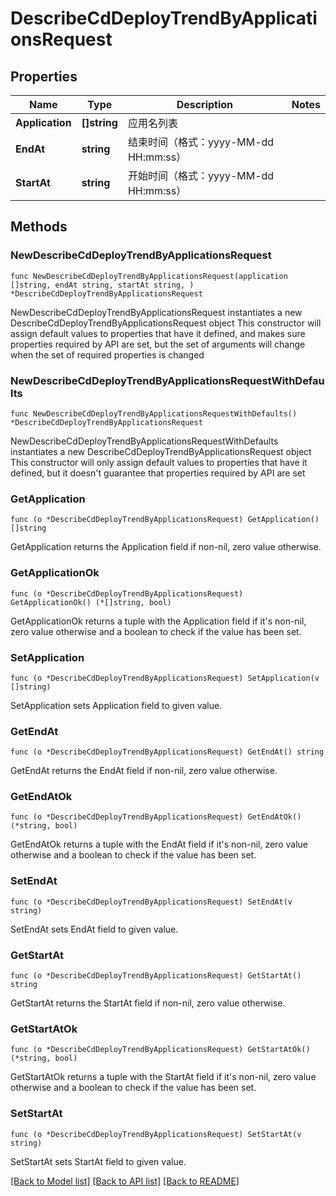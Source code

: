 # DescribeCdDeployTrendByApplicationsRequest

## Properties

Name | Type | Description | Notes
------------ | ------------- | ------------- | -------------
**Application** | **[]string** | 应用名列表 | 
**EndAt** | **string** | 结束时间（格式：yyyy-MM-dd HH:mm:ss） | 
**StartAt** | **string** | 开始时间（格式：yyyy-MM-dd HH:mm:ss） | 

## Methods

### NewDescribeCdDeployTrendByApplicationsRequest

`func NewDescribeCdDeployTrendByApplicationsRequest(application []string, endAt string, startAt string, ) *DescribeCdDeployTrendByApplicationsRequest`

NewDescribeCdDeployTrendByApplicationsRequest instantiates a new DescribeCdDeployTrendByApplicationsRequest object
This constructor will assign default values to properties that have it defined,
and makes sure properties required by API are set, but the set of arguments
will change when the set of required properties is changed

### NewDescribeCdDeployTrendByApplicationsRequestWithDefaults

`func NewDescribeCdDeployTrendByApplicationsRequestWithDefaults() *DescribeCdDeployTrendByApplicationsRequest`

NewDescribeCdDeployTrendByApplicationsRequestWithDefaults instantiates a new DescribeCdDeployTrendByApplicationsRequest object
This constructor will only assign default values to properties that have it defined,
but it doesn't guarantee that properties required by API are set

### GetApplication

`func (o *DescribeCdDeployTrendByApplicationsRequest) GetApplication() []string`

GetApplication returns the Application field if non-nil, zero value otherwise.

### GetApplicationOk

`func (o *DescribeCdDeployTrendByApplicationsRequest) GetApplicationOk() (*[]string, bool)`

GetApplicationOk returns a tuple with the Application field if it's non-nil, zero value otherwise
and a boolean to check if the value has been set.

### SetApplication

`func (o *DescribeCdDeployTrendByApplicationsRequest) SetApplication(v []string)`

SetApplication sets Application field to given value.


### GetEndAt

`func (o *DescribeCdDeployTrendByApplicationsRequest) GetEndAt() string`

GetEndAt returns the EndAt field if non-nil, zero value otherwise.

### GetEndAtOk

`func (o *DescribeCdDeployTrendByApplicationsRequest) GetEndAtOk() (*string, bool)`

GetEndAtOk returns a tuple with the EndAt field if it's non-nil, zero value otherwise
and a boolean to check if the value has been set.

### SetEndAt

`func (o *DescribeCdDeployTrendByApplicationsRequest) SetEndAt(v string)`

SetEndAt sets EndAt field to given value.


### GetStartAt

`func (o *DescribeCdDeployTrendByApplicationsRequest) GetStartAt() string`

GetStartAt returns the StartAt field if non-nil, zero value otherwise.

### GetStartAtOk

`func (o *DescribeCdDeployTrendByApplicationsRequest) GetStartAtOk() (*string, bool)`

GetStartAtOk returns a tuple with the StartAt field if it's non-nil, zero value otherwise
and a boolean to check if the value has been set.

### SetStartAt

`func (o *DescribeCdDeployTrendByApplicationsRequest) SetStartAt(v string)`

SetStartAt sets StartAt field to given value.



[[Back to Model list]](../README.md#documentation-for-models) [[Back to API list]](../README.md#documentation-for-api-endpoints) [[Back to README]](../README.md)


